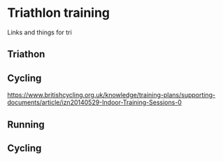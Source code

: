 # Triathlon training
Links and things for tri

## Triathon

## Cycling
https://www.britishcycling.org.uk/knowledge/training-plans/supporting-documents/article/izn20140529-Indoor-Training-Sessions-0

## Running

## Cycling
